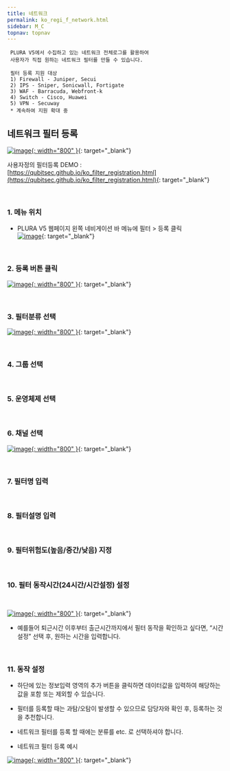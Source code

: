 ```yaml
---
title: 네트워크
permalink: ko_regi_f_network.html
sidebar: M_C
topnav: topnav
---
```


     PLURA V5에서 수집하고 있는 네트워크 전체로그를 활용하여
     사용자가 직접 원하는 네트워크 필터를 만들 수 있습니다.

     필터 등록 지원 대상
     1) Firewall - Juniper, Secui
     2) IPS - Sniper, Sonicwall, Fortigate
     3) WAF - Barracuda, Webfront-k
     4) Switch - Cisco, Huawei
     5) VPN - Secuway
     * 계속하여 지원 확대 중


## 네트워크 필터 등록

[![image](/docs/images/Manual/common/regi/network/1.png){: width="800" }](/docs/images/Manual/common/regi/network/1.png){: target="_blank"}


사용자정의 필터등록 DEMO : [https://qubitsec.github.io/ko_filter_registration.html](https://qubitsec.github.io/ko_filter_registration.html){: target="_blank"}

<br />

### 1. 메뉴 위치
- PLURA V5 웹페이지 왼쪽 네비게이션 바 메뉴에 필터 > 등록 클릭   
[![image](/docs/images/Manual/common/regi/network/2.png)](/docs/images/Manual/common/regi/network/2.png){: target="_blank"}

<br />

### 2. 등록 버튼 클릭

[![image](/docs/images/Manual/common/regi/network/3.png){: width="800" }](/docs/images/Manual/common/regi/network/3.png){: target="_blank"}

<br />

### 3. 필터분류 선택

[![image](/docs/images/Manual/common/regi/network/4.png){: width="800" }](/docs/images/Manual/common/regi/network/4.png){: target="_blank"}

<br />

### 4. 그룹 선택

<br />

### 5. 운영체제 선택

<br />

### 6. 채널 선택

[![image](/docs/images/Manual/common/regi/network/5.png){: width="800" }](/docs/images/Manual/common/regi/network/5.png){: target="_blank"}

<br />

### 7. 필터명 입력

<br />

### 8. 필터설명 입력

<br />

### 9. 필터위험도(높음/중간/낮음) 지정

<br />

### 10. 필터 동작시간(24시간/시간설정) 설정

<br />

[![image](/docs/images/Manual/common/regi/network/6.png){: width="800" }](/docs/images/Manual/common/regi/network/6.png){: target="_blank"}

- 예를들어 퇴근시간 이후부터 출근시간까지에서 필터 동작을 확인하고 싶다면, “시간설정” 선택 후, 원하는 시간을 입력합니다.

<br />

### 11. 동작 설정
- 하단에 있는 정보입력 영역의 추가 버튼을 클릭하면 데이터값을 입력하여 해당하는 값을 포함 또는 제외할 수 있습니다.

- 필터를 등록할 때는 과탐/오탐이 발생할 수 있으므로 담당자와 확인 후, 등록하는 것을 추천합니다.

- 네트워크 필터를 등록 할 때에는 분류를 etc. 로 선택하셔야 합니다.

- 네트워크 필터 등록 예시

[![image](/docs/images/Manual/common/regi/network/7.png){: width="800" }](/docs/images/Manual/common/regi/network/7.png){: target="_blank"}


 